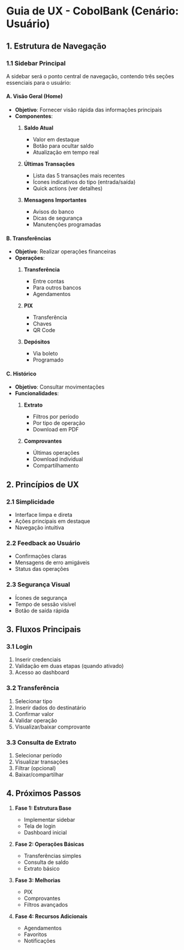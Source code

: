 # Guia de UX - CobolBank (Cenário: Usuário)

## 1. Estrutura de Navegação

### 1.1 Sidebar Principal
A sidebar será o ponto central de navegação, contendo três seções essenciais para o usuário:

#### A. Visão Geral (Home)
- **Objetivo**: Fornecer visão rápida das informações principais
- **Componentes**:
  1. **Saldo Atual**
     - Valor em destaque
     - Botão para ocultar saldo
     - Atualização em tempo real
  
  2. **Últimas Transações**
     - Lista das 5 transações mais recentes
     - Ícones indicativos do tipo (entrada/saída)
     - Quick actions (ver detalhes)
  
  3. **Mensagens Importantes**
     - Avisos do banco
     - Dicas de segurança
     - Manutenções programadas

#### B. Transferências
- **Objetivo**: Realizar operações financeiras
- **Operações**:
  1. **Transferência**
     - Entre contas
     - Para outros bancos
     - Agendamentos
  
  2. **PIX**
     - Transferência
     - Chaves
     - QR Code
  
  3. **Depósitos**
     - Via boleto
     - Programado

#### C. Histórico
- **Objetivo**: Consultar movimentações
- **Funcionalidades**:
  1. **Extrato**
     - Filtros por período
     - Por tipo de operação
     - Download em PDF
  
  2. **Comprovantes**
     - Últimas operações
     - Download individual
     - Compartilhamento

## 2. Princípios de UX

### 2.1 Simplicidade
- Interface limpa e direta
- Ações principais em destaque
- Navegação intuitiva

### 2.2 Feedback ao Usuário
- Confirmações claras
- Mensagens de erro amigáveis
- Status das operações

### 2.3 Segurança Visual
- Ícones de segurança
- Tempo de sessão visível
- Botão de saída rápida

## 3. Fluxos Principais

### 3.1 Login
1. Inserir credenciais
2. Validação em duas etapas (quando ativado)
3. Acesso ao dashboard

### 3.2 Transferência
1. Selecionar tipo
2. Inserir dados do destinatário
3. Confirmar valor
4. Validar operação
5. Visualizar/baixar comprovante

### 3.3 Consulta de Extrato
1. Selecionar período
2. Visualizar transações
3. Filtrar (opcional)
4. Baixar/compartilhar

## 4. Próximos Passos

1. **Fase 1: Estrutura Base**
   - Implementar sidebar
   - Tela de login
   - Dashboard inicial

2. **Fase 2: Operações Básicas**
   - Transferências simples
   - Consulta de saldo
   - Extrato básico

3. **Fase 3: Melhorias**
   - PIX
   - Comprovantes
   - Filtros avançados

4. **Fase 4: Recursos Adicionais**
   - Agendamentos
   - Favoritos
   - Notificações 